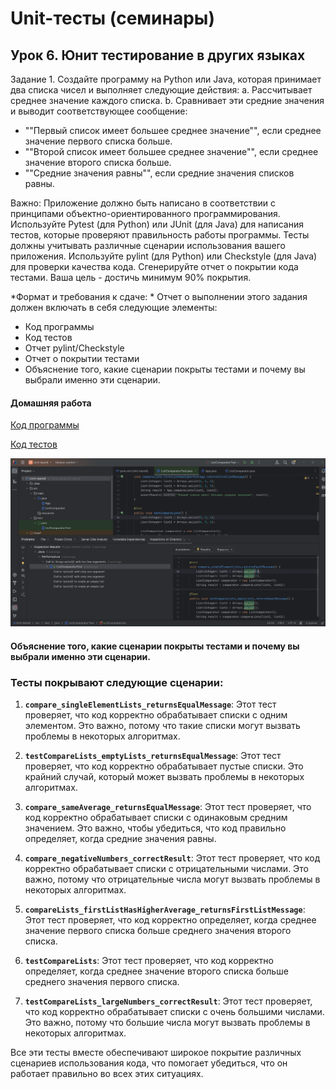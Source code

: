 # Unit-тесты (семинары)
## Урок 6. Юнит тестирование в других языках

Задание 1. Создайте программу на Python или Java, которая принимает два списка чисел и выполняет следующие действия:
a. Рассчитывает среднее значение каждого списка.
b. Сравнивает эти средние значения и выводит соответствующее сообщение:
- ""Первый список имеет большее среднее значение"", если среднее значение первого списка больше.
- ""Второй список имеет большее среднее значение"", если среднее значение второго списка больше.
- ""Средние значения равны"", если средние значения списков равны.

Важно:
Приложение должно быть написано в соответствии с принципами объектно-ориентированного программирования.
Используйте Pytest (для Python) или JUnit (для Java) для написания тестов, которые проверяют правильность работы программы. Тесты должны учитывать различные сценарии использования вашего приложения.
Используйте pylint (для Python) или Checkstyle (для Java) для проверки качества кода.
Сгенерируйте отчет о покрытии кода тестами. Ваша цель - достичь минимум 90% покрытия.

*Формат и требования к сдаче: *
Отчет о выполнении этого задания должен включать в себя следующие элементы:
- Код программы
- Код тестов
- Отчет pylint/Checkstyle
- Отчет о покрытии тестами
- Объяснение того, какие сценарии покрыты тестами и почему вы выбрали именно эти сценарии.

#### Домашняя работа

[Код программы](https://github.com/cottarius/Unit-tests6/tree/master/src/main/java)

[Код тестов](https://github.com/cottarius/Unit-tests6/tree/master/src/test/java)

![Отчёты Checkstyle и покрытие тестов на скрине](https://github.com/cottarius/Unit-tests6/blob/master/img/2024-02-24_23-09-39.png)

#### Объяснение того, какие сценарии покрыты тестами и почему вы выбрали именно эти сценарии.

### Тесты покрывают следующие сценарии:

1.  **`compare_singleElementLists_returnsEqualMessage`**: Этот тест проверяет, что код корректно обрабатывает списки с одним элементом. Это важно, потому что такие списки могут вызвать проблемы в некоторых алгоритмах.

2.  **`testCompareLists_emptyLists_returnsEqualMessage`**: Этот тест проверяет, что код корректно обрабатывает пустые списки. Это крайний случай, который может вызвать проблемы в некоторых алгоритмах.

3.  **`compare_sameAverage_returnsEqualMessage`**: Этот тест проверяет, что код корректно обрабатывает списки с одинаковым средним значением. Это важно, чтобы убедиться, что код правильно определяет, когда средние значения равны.

4.  **`compare_negativeNumbers_correctResult`**: Этот тест проверяет, что код корректно обрабатывает списки с отрицательными числами. Это важно, потому что отрицательные числа могут вызвать проблемы в некоторых алгоритмах.

5.  **`compareLists_firstListHasHigherAverage_returnsFirstListMessage`**: Этот тест проверяет, что код корректно определяет, когда среднее значение первого списка больше среднего значения второго списка.

6.  **`testCompareLists`**: Этот тест проверяет, что код корректно определяет, когда среднее значение второго списка больше среднего значения первого списка.

7.  **`testCompareLists_largeNumbers_correctResult`**: Этот тест проверяет, что код корректно обрабатывает списки с очень большими числами. Это важно, потому что большие числа могут вызвать проблемы в некоторых алгоритмах.

Все эти тесты вместе обеспечивают широкое покрытие различных сценариев использования кода, что помогает убедиться, что он работает правильно во всех этих ситуациях.

